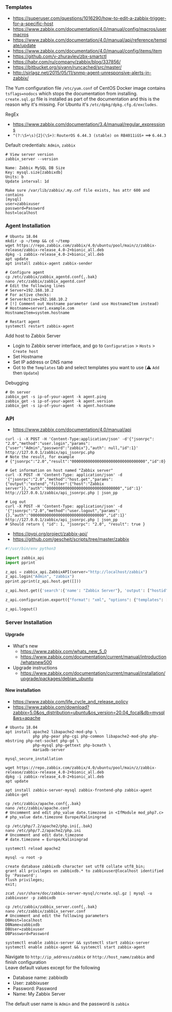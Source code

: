 ### Templates

* https://superuser.com/questions/1016290/how-to-edit-a-zabbix-trigger-for-a-specific-host
* https://www.zabbix.com/documentation/4.0/manual/config/macros/usermacros
* https://www.zabbix.com/documentation/4.0/manual/api/reference/template/update
* https://www.zabbix.com/documentation/4.0/manual/config/items/item
* https://github.com/v-zhuravlev/zbx-smartctl
* https://habr.com/ru/company/zabbix/blog/337856/
* https://bitbucket.org/sivann/runcached/src/master/
* http://sirlagz.net/2015/05/11/snmp-agent-unresponsive-alerts-in-zabbix/

The Yum configuration file `/etc/yum.conf` of CentOS Docker image contains `tsflags=nodocs` which stops the documentation from installing. `create.sql.gz` file is installed as part of the documentation and this is the reason why it's missing.
For Ubuntu it's `/etc/dpkg/dpkg.cfg.d/excludes`.

RegEx
* https://www.zabbix.com/documentation/3.4/manual/regular_expressions
* `^(?:\S+\s){2}(\S+)`: `RouterOS 6.44.3 (stable) on RB4011iGS+` ==> `6.44.3`

Default credentials: `Admin`, `zabbix`

```shell
# View server version
zabbix_server --version
```

```
Name: Zabbix MySQL DB Size
Key: mysql.size[zabbixdb]
Units: b
Update interval: 1d

Make sure /var/lib/zabbix/.my.cnf file exists, has attr 600 and contains
[mysql]
user=zabbixuser
password=Password
host=localhost
```


### Agent Installation

```shell
# Ubuntu 18.04
mkdir -p ~/temp && cd ~/temp
wget https://repo.zabbix.com/zabbix/4.0/ubuntu/pool/main/z/zabbix-release/zabbix-release_4.0-2+bionic_all.deb
dpkg -i zabbix-release_4.0-2+bionic_all.deb
apt update
apt install zabbix-agent zabbix-sender

# Configure agent
cp /etc/zabbix/zabbix_agentd.conf{,.bak}
nano /etc/zabbix/zabbix_agentd.conf
# Edit the following lines
# Server=192.168.10.2
# For active checks:
# ServerActive=192.168.10.2
# [!] Comment out Hostname parameter (and use HostnameItem instead)
# Hostname=server1.example.com
HostnameItem=system.hostname

# Restart agent
systemctl restart zabbix-agent
```
Add host to Zabbix Server
* Login to Zabbix server interface, and go to `Configuration` > `Hosts` > `Create host`
* Set Hostname
* Set IP address or DNS name
* Got to the `Templates` tab and select templates you want to use (:warning: `Add` then `Update`)

Debugging
```shell
# On server
zabbix_get -s ip-of-your-agent -k agent.ping
zabbix_get -s ip-of-your-agent -k agent.version
zabbix_get -s ip-of-your-agent -k agent.hostname
```

### API
* https://www.zabbix.com/documentation/4.0/manual/api
```shell
curl -i -X POST -H 'Content-Type:application/json' -d'{"jsonrpc": "2.0","method":"user.login","params":{"user":"Admin","password":"zabbix"},"auth": null,"id":1}' http://127.0.0.1/zabbix/api_jsonrpc.php
# Note the result, for example
# {"jsonrpc":"2.0","result":"00000000000000000000000000000000","id":0}

# Get information on host named "Zabbix server"
curl -X POST -H 'Content-Type: application/json' -d '{"jsonrpc":"2.0","method":"host.get","params":{"output":"extend","filter":{"host":"Zabbix server"}},"auth":"00000000000000000000000000000000","id":1}' http://127.0.0.1/zabbix/api_jsonrpc.php | json_pp

# Log out
curl -X POST -H 'Content-Type: application/json' -d '{"jsonrpc":"2.0","method":"user.logout","params":{},"auth":"00000000000000000000000000000000","id":1}' http://127.0.0.1/zabbix/api_jsonrpc.php | json_pp
# Should return { "id": 1, "jsonrpc": "2.0", "result": true }
```

* https://pypi.org/project/zabbix-api/
* https://github.com/gescheit/scripts/tree/master/zabbix
```python
#!/usr/bin/env python3

import zabbix_api
import pprint

z_api = zabbix_api.ZabbixAPI(server="http://localhost/zabbix")
z_api.login("Admin", "zabbix")
pprint.pprint(z_api.host.get([]))

z_api.host.get({'search':{'name': "Zabbix Server"}, 'output': ["hostid", "host"]})

z_api.configuration.export({"format": "xml", "options": {"templates": [10001]}})

z_api.logout()
```

### Server Installation

#### Upgrade

* What's new
  * https://www.zabbix.com/whats_new_5_0
  * https://www.zabbix.com/documentation/current/manual/introduction/whatsnew500
* Upgrade instructions
    * https://www.zabbix.com/documentation/current/manual/installation/upgrade/packages/debian_ubuntu


#### New installation

* https://www.zabbix.com/life_cycle_and_release_policy
* https://www.zabbix.com/download?zabbix=5.0&os_distribution=ubuntu&os_version=20.04_focal&db=mysql&ws=apache

```shell
# Ubuntu 18.04
apt install apache2 libapache2-mod-php \
            php php-pear php-cgi php-common libapache2-mod-php php-mbstring php-net-socket php-gd \
            php-mysql php-gettext php-bcmath \
            mariadb-server
            
mysql_secure_installation

wget https://repo.zabbix.com/zabbix/4.0/ubuntu/pool/main/z/zabbix-release/zabbix-release_4.0-2+bionic_all.deb
dpkg -i zabbix-release_4.0-2+bionic_all.deb
apt update

apt install zabbix-server-mysql zabbix-frontend-php zabbix-agent zabbix-get

cp /etc/zabbix/apache.conf{,.bak}
nano /etc/zabbix/apache.conf
# Uncomment and edit php_value date.timezone in <IfModule mod_php7.c>
# php_value date.timezone Europe/Kaliningrad

cp /etc/php/7.2/apache2/php.ini{,.bak}
nano /etc/php/7.2/apache2/php.ini
# Uncomment and edit date.timezone
# date.timezone = Europe/Kaliningrad

systemctl reload apache2

mysql -u root -p

create database zabbixdb character set utf8 collate utf8_bin;
grant all privileges on zabbixdb.* to zabbixuser@localhost identified by 'Password';
flush privileges;
exit;

zcat /usr/share/doc/zabbix-server-mysql/create.sql.gz | mysql -u zabbixuser -p zabbixdb

cp /etc/zabbix/zabbix_server.conf{,.bak}
nano /etc/zabbix/zabbix_server.conf
# Uncomment and edit the following parameters
DBHost=localhost
DBName=zabbixdb
DBUser=zabbixuser
DBPassword=Password

systemctl enable zabbix-server && systemctl start zabbix-server
systemctl enable zabbix-agent && systemctl start zabbix-agent
```
Navigate to `http://ip_address/zabbix` or `http://host_name/zabbix` and finish configuration <br>
Leave default values except for the following
* Database name: zabbixdb
* User: zabbixuser
* Password: Password
* Name: My Zabbix Server

 The default user name is `Admin` and the password is `zabbix`
